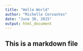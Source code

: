 ```yaml
---
title: "Hello World"
author: "Michelle Cervantes"
date: "June 30, 2015"
output: html_document
---
```


## This is a markdown file

